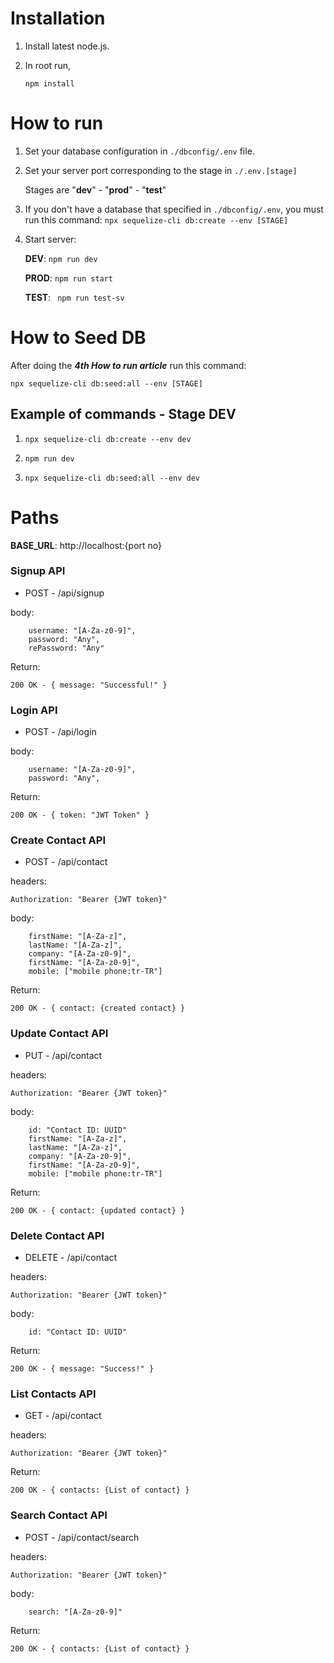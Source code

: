 # Installation

1. Install latest node.js.

2. In root run,

    ```npm install```

# How to run

1. Set your database configuration in ```./dbconfig/.env``` file.

2. Set your server port corresponding to the stage in ```./.env.[stage]```

    Stages are "__dev__" - "__prod__" - "__test__"

3. If you don't have a database that specified in ```./dbconfig/.env```, you must run this command: 
```npx sequelize-cli db:create --env [STAGE]```

4. Start server:

    __DEV__: ```npm run dev```
    
    __PROD__: ```npm run start```
    
    __TEST__: ``` npm run test-sv```


# How to Seed DB

After doing the **_4th How to run article_** run this command: 

```npx sequelize-cli db:seed:all --env [STAGE]```

## Example of commands - Stage DEV

1. ```npx sequelize-cli db:create --env dev```

2. ```npm run dev```

3. ```npx sequelize-cli db:seed:all --env dev```


# Paths

__BASE_URL__: http://localhost:{port no}

### Signup API

- POST - /api/signup

body: 
``` 
    username: "[A-Za-z0-9]",
    password: "Any",
    rePassword: "Any"
```

Return: 
```
200 OK - { message: "Successful!" }
```

### Login API

- POST - /api/login

body: 
``` 
    username: "[A-Za-z0-9]",
    password: "Any",
```

Return: 
```
200 OK - { token: "JWT Token" }
```

### Create Contact API

- POST - /api/contact

headers:
```
Authorization: "Bearer {JWT token}"
```

body: 
``` 
    firstName: "[A-Za-z]",
    lastName: "[A-Za-z]",
    company: "[A-Za-z0-9]",
    firstName: "[A-Za-z0-9]",
    mobile: ["mobile phone:tr-TR"]
```

Return: 
```
200 OK - { contact: {created contact} }
```

### Update Contact API

- PUT - /api/contact

headers:
```
Authorization: "Bearer {JWT token}"
```

body: 
``` 
    id: "Contact ID: UUID"
    firstName: "[A-Za-z]",
    lastName: "[A-Za-z]",
    company: "[A-Za-z0-9]",
    firstName: "[A-Za-z0-9]",
    mobile: ["mobile phone:tr-TR"]
```

Return: 
```
200 OK - { contact: {updated contact} }
```

### Delete Contact API

- DELETE - /api/contact

headers:
```
Authorization: "Bearer {JWT token}"
```

body: 
``` 
    id: "Contact ID: UUID"
```

Return: 
```
200 OK - { message: "Success!" }
```

### List Contacts API

- GET - /api/contact

headers:
```
Authorization: "Bearer {JWT token}"
```

Return: 
```
200 OK - { contacts: {List of contact} }
```

### Search Contact API

- POST - /api/contact/search

headers:
```
Authorization: "Bearer {JWT token}"
```

body: 
``` 
    search: "[A-Za-z0-9]"
```

Return: 
```
200 OK - { contacts: {List of contact} }
```